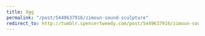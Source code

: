 ```yaml
---
title: Xgg
permalink: "/post/5449637916/zimoun-sound-sculpture"
redirect_to: http://tumblr.spencertweedy.com/post/5449637916/zimoun-sound-sculpture
---
```


